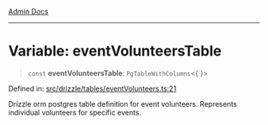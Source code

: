 [Admin Docs](/)

***

# Variable: eventVolunteersTable

> `const` **eventVolunteersTable**: `PgTableWithColumns`\<\{ \}\>

Defined in: [src/drizzle/tables/eventVolunteers.ts:21](https://github.com/Sourya07/talawa-api/blob/cfbd515d04ffba748b09232a33807f1845dd1878/src/drizzle/tables/eventVolunteers.ts#L21)

Drizzle orm postgres table definition for event volunteers.
Represents individual volunteers for specific events.
